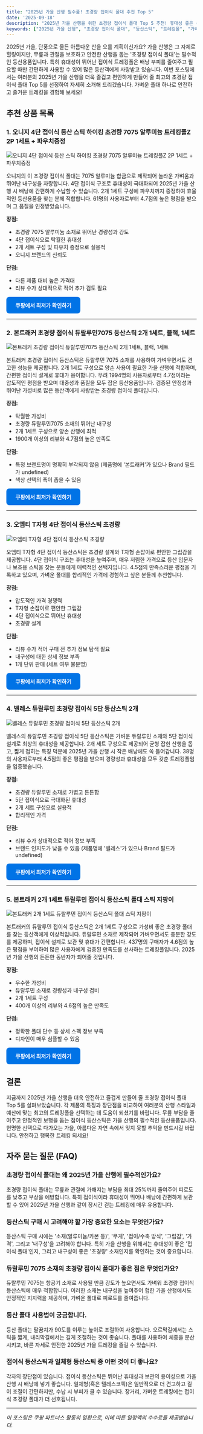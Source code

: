 ```yaml
---
title: "2025년 가을 산행 필수품! 초경량 접이식 폴대 추천 Top 5"
date: '2025-09-18'
description: "2025년 가을 산행을 위한 초경량 접이식 폴대 Top 5 추천! 휴대성 좋은 등산스틱으로 안전하고 편안한 트레킹을 즐기세요. 최고의 가성비 트레킹폴을 지금 확인하세요."
keywords: ["2025년 가을 산행", "초경량 접이식 폴대", "등산스틱", "트레킹폴", "가벼운 등산 폴대", "접이식 등산스틱", "가을 등산용품", "휴대용 등산 폴대", "듀랄루민 등산스틱", "등산 폴대 추천"]
---
```


2025년 가을, 단풍으로 물든 아름다운 산을 오를 계획이신가요? 가을 산행은 그 자체로 힐링이지만, 무릎과 관절을 보호하고 안전한 산행을 돕는 '초경량 접이식 폴대'는 필수적인 등산용품입니다. 특히 휴대성이 뛰어난 접이식 트레킹폴은 배낭 부피를 줄여주고 필요할 때만 간편하게 사용할 수 있어 많은 등산객에게 사랑받고 있습니다. 이번 포스팅에서는 여러분의 2025년 가을 산행을 더욱 즐겁고 편안하게 만들어 줄 최고의 초경량 접이식 폴대 Top 5를 선정하여 자세히 소개해 드리겠습니다. 가벼운 폴대 하나로 안전하고 즐거운 트레킹을 경험해 보세요!

## 추천 상품 목록


### 1. 오니지 4단 접이식 등산 스틱 하이킹 초경량 7075 알루미늄 트레킹폴Z 2P 1세트 + 파우치증정

![오니지 4단 접이식 등산 스틱 하이킹 초경량 7075 알루미늄 트레킹폴Z 2P 1세트 + 파우치증정](https://thumbnail.coupangcdn.com/thumbnails/remote/492x492ex/image/vendor_inventory/ce8a/b186a6c1c9e47c043e72013b64dad7eb18e1559ca5d9dbb49c92ff1e7a99.jpg)

오니지의 이 초경량 접이식 폴대는 7075 알루미늄 합금으로 제작되어 놀라운 가벼움과 뛰어난 내구성을 자랑합니다. 4단 접이식 구조로 휴대성이 극대화되어 2025년 가을 산행 시 배낭에 간편하게 수납할 수 있습니다. 2개 1세트 구성에 파우치까지 증정하여 효율적인 등산용품을 찾는 분께 적합합니다. 61명의 사용자로부터 4.7점의 높은 평점을 받으며 그 품질을 인정받았습니다.

**장점:**
- 초경량 7075 알루미늄 소재로 뛰어난 경량성과 강도
- 4단 접이식으로 탁월한 휴대성
- 2개 세트 구성 및 파우치 증정으로 실용적
- 오니지 브랜드의 신뢰도

**단점:**
- 다른 제품 대비 높은 가격대
- 리뷰 수가 상대적으로 적어 추가 검토 필요

<a href="https://link.coupang.com/a/cRBTuG" target="_blank" rel="noopener sponsored" style="display:inline-block; background-color:#0073e6; color:white; font-weight:bold; padding: 12px 24px; border-radius: 8px; text-align:center; text-decoration: none;">쿠팡에서 최저가 확인하기</a>


---

### 2. 본트래커 초경량 접이식 듀랄루민7075 등산스틱 2개 1세트, 블랙, 1세트

![본트래커 초경량 접이식 듀랄루민7075 등산스틱 2개 1세트, 블랙, 1세트](https://thumbnail.coupangcdn.com/thumbnails/remote/492x492ex/image/vendor_inventory/cb37/0e9a5b5fcc44177bbe723459073136bb9bf39034086ce74e71d7636c2417.jpg)

본트래커 초경량 접이식 등산스틱은 듀랄루민 7075 소재를 사용하여 가벼우면서도 견고한 성능을 제공합니다. 2개 1세트 구성으로 양손 사용이 필요한 가을 산행에 적합하며, 간편한 접이식 설계로 휴대가 용이합니다. 무려 1994명의 사용자로부터 4.7점이라는 압도적인 평점을 받으며 대중성과 품질을 모두 잡은 등산용품입니다. 검증된 안정성과 뛰어난 가성비로 많은 등산객에게 사랑받는 초경량 접이식 폴대입니다.

**장점:**
- 탁월한 가성비
- 초경량 듀랄루민7075 소재의 뛰어난 내구성
- 2개 1세트 구성으로 양손 산행에 최적
- 1900개 이상의 리뷰와 4.7점의 높은 만족도

**단점:**
- 특정 브랜드명이 명확히 부각되지 않음 (제품명에 '본트래커'가 있으나 Brand 필드가 undefined)
- 색상 선택의 폭이 좁을 수 있음

<a href="https://link.coupang.com/a/cRBTEo" target="_blank" rel="noopener sponsored" style="display:inline-block; background-color:#0073e6; color:white; font-weight:bold; padding: 12px 24px; border-radius: 8px; text-align:center; text-decoration: none;">쿠팡에서 최저가 확인하기</a>


---

### 3. 오엠티 T자형 4단 접이식 등산스틱 초경량

![오엠티 T자형 4단 접이식 등산스틱 초경량](https://thumbnail.coupangcdn.com/thumbnails/remote/492x492ex/image/retail/images/2024/08/05/11/4/d8358b79-8692-44d5-972f-51adb5e6c907.jpg)

오엠티 T자형 4단 접이식 등산스틱은 초경량 설계와 T자형 손잡이로 편안한 그립감을 제공합니다. 4단 접이식 구조는 휴대성을 높여주며, 매우 저렴한 가격으로 등산 입문자나 보조용 스틱을 찾는 분들에게 매력적인 선택지입니다. 4.5점의 만족스러운 평점을 기록하고 있으며, 가벼운 폴대를 합리적인 가격에 경험하고 싶은 분들께 추천합니다.

**장점:**
- 압도적인 가격 경쟁력
- T자형 손잡이로 편안한 그립감
- 4단 접이식으로 뛰어난 휴대성
- 초경량 설계

**단점:**
- 리뷰 수가 적어 구매 전 추가 정보 탐색 필요
- 내구성에 대한 상세 정보 부족
- 1개 단위 판매 (세트 여부 불분명)

<a href="https://link.coupang.com/a/cRBTLV" target="_blank" rel="noopener sponsored" style="display:inline-block; background-color:#0073e6; color:white; font-weight:bold; padding: 12px 24px; border-radius: 8px; text-align:center; text-decoration: none;">쿠팡에서 최저가 확인하기</a>


---

### 4. 벨레스 듀랄루민 초경량 접이식 5단 등산스틱 2개

![벨레스 듀랄루민 초경량 접이식 5단 등산스틱 2개](https://thumbnail.coupangcdn.com/thumbnails/remote/492x492ex/image/vendor_inventory/920e/2d55fd89729c893d267d9e987c2f005514aa724eb08bda4e9433285aee36.jpg)

벨레스의 듀랄루민 초경량 접이식 5단 등산스틱은 가벼운 듀랄루민 소재와 5단 접이식 설계로 최상의 휴대성을 제공합니다. 2개 세트 구성으로 제공되어 균형 잡힌 산행을 돕고, 짧게 접히는 특징 덕분에 2025년 가을 산행 시 작은 배낭에도 쏙 들어갑니다. 38명의 사용자로부터 4.5점의 좋은 평점을 받으며 경량성과 휴대성을 모두 갖춘 트레킹폴임을 입증했습니다.

**장점:**
- 초경량 듀랄루민 소재로 가볍고 튼튼함
- 5단 접이식으로 극대화된 휴대성
- 2개 세트 구성으로 실용적
- 합리적인 가격

**단점:**
- 리뷰 수가 상대적으로 적어 정보 부족
- 브랜드 인지도가 낮을 수 있음 (제품명에 '벨레스'가 있으나 Brand 필드가 undefined)

<a href="https://link.coupang.com/a/cRBUi7" target="_blank" rel="noopener sponsored" style="display:inline-block; background-color:#0073e6; color:white; font-weight:bold; padding: 12px 24px; border-radius: 8px; text-align:center; text-decoration: none;">쿠팡에서 최저가 확인하기</a>


---

### 5. 본트래커 2개 1세트 듀랄루민 접이식 등산스틱 폴대 스틱 지팡이

![본트래커 2개 1세트 듀랄루민 접이식 등산스틱 폴대 스틱 지팡이](https://thumbnail.coupangcdn.com/thumbnails/remote/492x492ex/image/vendor_inventory/image_audit/prod/ebbae54d-7100-4b40-9a1c-8aa9ed36d8bb_fixing_v2.png)

본트래커의 듀랄루민 접이식 등산스틱은 2개 1세트 구성으로 가성비 좋은 초경량 폴대를 찾는 등산객에게 이상적입니다. 듀랄루민 소재로 제작되어 가벼우면서도 충분한 강도를 제공하며, 접이식 설계로 보관 및 휴대가 간편합니다. 437명의 구매자가 4.6점의 높은 평점을 부여하여 많은 사용자에게 검증된 만족도를 선사하는 트레킹폴입니다. 2025년 가을 산행의 든든한 동반자가 되어줄 것입니다.

**장점:**
- 우수한 가성비
- 듀랄루민 소재로 경량성과 내구성 겸비
- 2개 1세트 구성
- 400개 이상의 리뷰와 4.6점의 높은 만족도

**단점:**
- 정확한 폴대 단수 등 상세 스펙 정보 부족
- 디자인이 매우 심플할 수 있음

<a href="https://link.coupang.com/a/cRBUsH" target="_blank" rel="noopener sponsored" style="display:inline-block; background-color:#0073e6; color:white; font-weight:bold; padding: 12px 24px; border-radius: 8px; text-align:center; text-decoration: none;">쿠팡에서 최저가 확인하기</a>


## 결론

지금까지 2025년 가을 산행을 더욱 안전하고 즐겁게 만들어 줄 초경량 접이식 폴대 Top 5를 살펴보았습니다. 각 제품의 특징과 장단점을 비교하여 여러분의 산행 스타일과 예산에 맞는 최고의 트레킹폴을 선택하는 데 도움이 되셨기를 바랍니다. 무릎 부담을 줄여주고 안정적인 보행을 돕는 접이식 등산스틱은 가을 산행의 필수적인 등산용품입니다. 현명한 선택으로 다가오는 가을, 아름다운 자연 속에서 잊지 못할 추억을 만드시길 바랍니다. 안전하고 행복한 트레킹 되세요!

## 자주 묻는 질문 (FAQ)


### 초경량 접이식 폴대는 왜 2025년 가을 산행에 필수적인가요?
초경량 접이식 폴대는 무릎과 관절에 가해지는 부담을 최대 25%까지 줄여주어 피로도를 낮추고 부상을 예방합니다. 특히 접이식이라 휴대성이 뛰어나 배낭에 간편하게 보관할 수 있어 2025년 가을 산행과 같이 장시간 걷는 트레킹에 매우 유용합니다.



### 등산스틱 구매 시 고려해야 할 가장 중요한 요소는 무엇인가요?
등산스틱 구매 시에는 '소재(알루미늄/카본 등)', '무게', '접이/수축 방식', '그립감', '가격', 그리고 '내구성'을 고려해야 합니다. 특히 가을 산행을 위해서는 휴대성이 좋은 '접이식 폴대'인지, 그리고 내구성이 좋은 '초경량' 소재인지를 확인하는 것이 중요합니다.



### 듀랄루민 7075 소재의 초경량 접이식 폴대가 좋은 점은 무엇인가요?
듀랄루민 7075는 항공기 소재로 사용될 만큼 강도가 높으면서도 가벼워 초경량 접이식 등산스틱에 매우 적합합니다. 이러한 소재는 내구성을 높여주어 험한 가을 산행에서도 안정적인 지지력을 제공하며, 가벼운 폴대로 피로도를 줄여줍니다.



### 등산 폴대 사용법이 궁금합니다.
등산 폴대는 팔꿈치가 90도를 이루는 높이로 조절하여 사용합니다. 오르막길에서는 스틱을 짧게, 내리막길에서는 길게 조절하는 것이 좋습니다. 폴대를 사용하여 체중을 분산시키고, 바른 자세로 안전한 2025년 가을 트레킹을 즐길 수 있습니다.



### 접이식 등산스틱과 일체형 등산스틱 중 어떤 것이 더 좋나요?
각자의 장단점이 있습니다. 접이식 등산스틱은 뛰어난 휴대성과 보관의 용이성으로 가을 산행 시 배낭에 넣기 좋습니다. 일체형(혹은 텔레스코픽)은 일반적으로 더 견고하고 길이 조절이 간편하지만, 수납 시 부피가 클 수 있습니다. 장거리, 가벼운 트레킹에는 접이식 초경량 폴대가 더 선호됩니다.


---


*이 포스팅은 쿠팡 파트너스 활동의 일환으로, 이에 따른 일정액의 수수료를 제공받습니다.*


<script type="application/ld+json">{"@context":"https://schema.org","@graph":[{"@type":"WebSite","@id":"https://cpb-five.vercel.app","url":"https://cpb-five.vercel.app","name":"trend spotter","description":"trend spotter, your guide to trends and recommendations.","publisher":{"@id":"https://cpb-five.vercel.app#organization"},"inLanguage":"ko-KR","potentialAction":{"@type":"SearchAction","target":{"@type":"EntryPoint","urlTemplate":"https://cpb-five.vercel.app/?s={search_term_string}"},"queryInput":"required name=search_term_string"}},{"@type":"Organization","@id":"https://cpb-five.vercel.app#organization","name":"trend spotter","url":"https://cpb-five.vercel.app","logo":{"@type":"ImageObject","url":"https://hoony8355.github.io/cpb/logo%20(2).png"}},{"@type":"Person","@id":"https://cpb-five.vercel.app#author","name":"trend spotter팀","url":"https://cpb-five.vercel.app"},{"@type":"WebPage","@id":"https://cpb-five.vercel.app/#/post/2025-top-5","url":"https://cpb-five.vercel.app/#/post/2025-top-5","name":"2025년 가을 산행 필수품! 초경량 접이식 폴대 추천 Top 5","description":"2025년 가을 산행을 위한 초경량 접이식 폴대 Top 5 추천! 휴대성 좋은 등산스틱으로 안전하고 편안한 트레킹을 즐기세요. 최고의 가성비 트레킹폴을 지금 확인하세요.","isPartOf":{"@id":"https://cpb-five.vercel.app"},"inLanguage":"ko-KR","breadcrumb":{"@id":"https://cpb-five.vercel.app/#/post/2025-top-5#breadcrumb"},"mainEntity":{"@id":"https://cpb-five.vercel.app/#/post/2025-top-5#blogposting"}},{"@type":"BreadcrumbList","@id":"https://cpb-five.vercel.app/#/post/2025-top-5#breadcrumb","itemListElement":[{"@type":"ListItem","position":1,"name":"Home","item":"https://cpb-five.vercel.app"},{"@type":"ListItem","position":2,"name":"2025년 가을 산행 필수품! 초경량 접이식 폴대 추천 Top 5","item":"https://cpb-five.vercel.app/#/post/2025-top-5"}]},{"@type":"BlogPosting","@id":"https://cpb-five.vercel.app/#/post/2025-top-5#blogposting","mainEntityOfPage":{"@id":"https://cpb-five.vercel.app/#/post/2025-top-5"},"headline":"2025년 가을 산행 필수품! 초경량 접이식 폴대 추천 Top 5","description":"2025년 가을 산행을 위한 초경량 접이식 폴대 Top 5 추천! 휴대성 좋은 등산스틱으로 안전하고 편안한 트레킹을 즐기세요. 최고의 가성비 트레킹폴을 지금 확인하세요.","image":"https://thumbnail.coupangcdn.com/thumbnails/remote/492x492ex/image/vendor_inventory/ce8a/b186a6c1c9e47c043e72013b64dad7eb18e1559ca5d9dbb49c92ff1e7a99.jpg","datePublished":"2025-09-18T00:00:00+09:00","dateModified":"2025-09-18T00:00:00+09:00","author":{"@id":"https://cpb-five.vercel.app#author"},"publisher":{"@id":"https://cpb-five.vercel.app#organization"},"review":[{"@type":"Review","reviewBody":"오니지의 이 초경량 접이식 폴대는 7075 알루미늄 합금으로 제작되어 놀라운 가벼움과 뛰어난 내구성을 자랑합니다. 4단 접이식 구조로 휴대성이 극대화되어 2025년 가을 산행 시 배낭에 간편하게 수납할 수 있습니다. 2개 1세트 구성에 파우치까지 증정하여 효율적인 등산용품을 찾는 분께 적합합니다. 61명의 사용자로부터 4.7점의 높은 평점을 받으며 그 품질을 인정받았습니다.\n\n장점: 초경량 7075 알루미늄 소재로 뛰어난 경량성과 강도, 4단 접이식으로 탁월한 휴대성, 2개 세트 구성 및 파우치 증정으로 실용적, 오니지 브랜드의 신뢰도\n\n단점: 다른 제품 대비 높은 가격대, 리뷰 수가 상대적으로 적어 추가 검토 필요","reviewRating":{"@type":"Rating","ratingValue":4.7},"itemReviewed":{"@id":"https://cpb-five.vercel.app/#/post/2025-top-5#product1"},"author":{"@type":"Person","name":"trend spotter팀"},"datePublished":"2025-09-18"},{"@type":"Review","reviewBody":"본트래커 초경량 접이식 등산스틱은 듀랄루민 7075 소재를 사용하여 가벼우면서도 견고한 성능을 제공합니다. 2개 1세트 구성으로 양손 사용이 필요한 가을 산행에 적합하며, 간편한 접이식 설계로 휴대가 용이합니다. 무려 1994명의 사용자로부터 4.7점이라는 압도적인 평점을 받으며 대중성과 품질을 모두 잡은 등산용품입니다. 검증된 안정성과 뛰어난 가성비로 많은 등산객에게 사랑받는 초경량 접이식 폴대입니다.\n\n장점: 탁월한 가성비, 초경량 듀랄루민7075 소재의 뛰어난 내구성, 2개 1세트 구성으로 양손 산행에 최적, 1900개 이상의 리뷰와 4.7점의 높은 만족도\n\n단점: 특정 브랜드명이 명확히 부각되지 않음 (제품명에 '본트래커'가 있으나 Brand 필드가 undefined), 색상 선택의 폭이 좁을 수 있음","reviewRating":{"@type":"Rating","ratingValue":4.7},"itemReviewed":{"@id":"https://cpb-five.vercel.app/#/post/2025-top-5#product2"},"author":{"@type":"Person","name":"trend spotter팀"},"datePublished":"2025-09-18"},{"@type":"Review","reviewBody":"오엠티 T자형 4단 접이식 등산스틱은 초경량 설계와 T자형 손잡이로 편안한 그립감을 제공합니다. 4단 접이식 구조는 휴대성을 높여주며, 매우 저렴한 가격으로 등산 입문자나 보조용 스틱을 찾는 분들에게 매력적인 선택지입니다. 4.5점의 만족스러운 평점을 기록하고 있으며, 가벼운 폴대를 합리적인 가격에 경험하고 싶은 분들께 추천합니다.\n\n장점: 압도적인 가격 경쟁력, T자형 손잡이로 편안한 그립감, 4단 접이식으로 뛰어난 휴대성, 초경량 설계\n\n단점: 리뷰 수가 적어 구매 전 추가 정보 탐색 필요, 내구성에 대한 상세 정보 부족, 1개 단위 판매 (세트 여부 불분명)","reviewRating":{"@type":"Rating","ratingValue":4.5},"itemReviewed":{"@id":"https://cpb-five.vercel.app/#/post/2025-top-5#product3"},"author":{"@type":"Person","name":"trend spotter팀"},"datePublished":"2025-09-18"},{"@type":"Review","reviewBody":"벨레스의 듀랄루민 초경량 접이식 5단 등산스틱은 가벼운 듀랄루민 소재와 5단 접이식 설계로 최상의 휴대성을 제공합니다. 2개 세트 구성으로 제공되어 균형 잡힌 산행을 돕고, 짧게 접히는 특징 덕분에 2025년 가을 산행 시 작은 배낭에도 쏙 들어갑니다. 38명의 사용자로부터 4.5점의 좋은 평점을 받으며 경량성과 휴대성을 모두 갖춘 트레킹폴임을 입증했습니다.\n\n장점: 초경량 듀랄루민 소재로 가볍고 튼튼함, 5단 접이식으로 극대화된 휴대성, 2개 세트 구성으로 실용적, 합리적인 가격\n\n단점: 리뷰 수가 상대적으로 적어 정보 부족, 브랜드 인지도가 낮을 수 있음 (제품명에 '벨레스'가 있으나 Brand 필드가 undefined)","reviewRating":{"@type":"Rating","ratingValue":4.5},"itemReviewed":{"@id":"https://cpb-five.vercel.app/#/post/2025-top-5#product4"},"author":{"@type":"Person","name":"trend spotter팀"},"datePublished":"2025-09-18"},{"@type":"Review","reviewBody":"본트래커의 듀랄루민 접이식 등산스틱은 2개 1세트 구성으로 가성비 좋은 초경량 폴대를 찾는 등산객에게 이상적입니다. 듀랄루민 소재로 제작되어 가벼우면서도 충분한 강도를 제공하며, 접이식 설계로 보관 및 휴대가 간편합니다. 437명의 구매자가 4.6점의 높은 평점을 부여하여 많은 사용자에게 검증된 만족도를 선사하는 트레킹폴입니다. 2025년 가을 산행의 든든한 동반자가 되어줄 것입니다.\n\n장점: 우수한 가성비, 듀랄루민 소재로 경량성과 내구성 겸비, 2개 1세트 구성, 400개 이상의 리뷰와 4.6점의 높은 만족도\n\n단점: 정확한 폴대 단수 등 상세 스펙 정보 부족, 디자인이 매우 심플할 수 있음","reviewRating":{"@type":"Rating","ratingValue":4.6},"itemReviewed":{"@id":"https://cpb-five.vercel.app/#/post/2025-top-5#product5"},"author":{"@type":"Person","name":"trend spotter팀"},"datePublished":"2025-09-18"}]},{"@type":"Product","@id":"https://cpb-five.vercel.app/#/post/2025-top-5#product1","name":"오니지 4단 접이식 등산 스틱 하이킹 초경량 7075 알루미늄 트레킹폴Z 2P 1세트 + 파우치증정","image":"https://thumbnail.coupangcdn.com/thumbnails/remote/492x492ex/image/vendor_inventory/ce8a/b186a6c1c9e47c043e72013b64dad7eb18e1559ca5d9dbb49c92ff1e7a99.jpg","description":"오니지의 이 초경량 접이식 폴대는 7075 알루미늄 합금으로 제작되어 놀라운 가벼움과 뛰어난 내구성을 자랑합니다. 4단 접이식 구조로 휴대성이 극대화되어 2025년 가을 산행 시 배낭에 간편하게 수납할 수 있습니다. 2개 1세트 구성에 파우치까지 증정하여 효율적인 등산용품을 찾는 분께 적합합니다. 61명의 사용자로부터 4.7점의 높은 평점을 받으며 그 품질을 인정받았습니다.","brand":{"@type":"Brand","name":"오니지"},"offers":{"@type":"Offer","url":"https://link.coupang.com/a/cRBTuG","priceCurrency":"KRW","price":102000,"priceValidUntil":"2025-12-31","availability":"https://schema.org/InStock","itemCondition":"https://schema.org/NewCondition"},"aggregateRating":{"@type":"AggregateRating","ratingValue":4.7,"reviewCount":61}},{"@type":"Product","@id":"https://cpb-five.vercel.app/#/post/2025-top-5#product2","name":"본트래커 초경량 접이식 듀랄루민7075 등산스틱 2개 1세트, 블랙, 1세트","image":"https://thumbnail.coupangcdn.com/thumbnails/remote/492x492ex/image/vendor_inventory/cb37/0e9a5b5fcc44177bbe723459073136bb9bf39034086ce74e71d7636c2417.jpg","description":"본트래커 초경량 접이식 등산스틱은 듀랄루민 7075 소재를 사용하여 가벼우면서도 견고한 성능을 제공합니다. 2개 1세트 구성으로 양손 사용이 필요한 가을 산행에 적합하며, 간편한 접이식 설계로 휴대가 용이합니다. 무려 1994명의 사용자로부터 4.7점이라는 압도적인 평점을 받으며 대중성과 품질을 모두 잡은 등산용품입니다. 검증된 안정성과 뛰어난 가성비로 많은 등산객에게 사랑받는 초경량 접이식 폴대입니다.","brand":{"@type":"Brand","name":"본트래커"},"offers":{"@type":"Offer","url":"https://link.coupang.com/a/cRBTEo","priceCurrency":"KRW","price":35900,"priceValidUntil":"2025-12-31","availability":"https://schema.org/InStock","itemCondition":"https://schema.org/NewCondition"},"aggregateRating":{"@type":"AggregateRating","ratingValue":4.7,"reviewCount":1994}},{"@type":"Product","@id":"https://cpb-five.vercel.app/#/post/2025-top-5#product3","name":"오엠티 T자형 4단 접이식 등산스틱 초경량","image":"https://thumbnail.coupangcdn.com/thumbnails/remote/492x492ex/image/retail/images/2024/08/05/11/4/d8358b79-8692-44d5-972f-51adb5e6c907.jpg","description":"오엠티 T자형 4단 접이식 등산스틱은 초경량 설계와 T자형 손잡이로 편안한 그립감을 제공합니다. 4단 접이식 구조는 휴대성을 높여주며, 매우 저렴한 가격으로 등산 입문자나 보조용 스틱을 찾는 분들에게 매력적인 선택지입니다. 4.5점의 만족스러운 평점을 기록하고 있으며, 가벼운 폴대를 합리적인 가격에 경험하고 싶은 분들께 추천합니다.","brand":{"@type":"Brand","name":"오엠티"},"offers":{"@type":"Offer","url":"https://link.coupang.com/a/cRBTLV","priceCurrency":"KRW","price":6230,"priceValidUntil":"2025-12-31","availability":"https://schema.org/InStock","itemCondition":"https://schema.org/NewCondition"},"aggregateRating":{"@type":"AggregateRating","ratingValue":4.5,"reviewCount":10}},{"@type":"Product","@id":"https://cpb-five.vercel.app/#/post/2025-top-5#product4","name":"벨레스 듀랄루민 초경량 접이식 5단 등산스틱 2개","image":"https://thumbnail.coupangcdn.com/thumbnails/remote/492x492ex/image/vendor_inventory/920e/2d55fd89729c893d267d9e987c2f005514aa724eb08bda4e9433285aee36.jpg","description":"벨레스의 듀랄루민 초경량 접이식 5단 등산스틱은 가벼운 듀랄루민 소재와 5단 접이식 설계로 최상의 휴대성을 제공합니다. 2개 세트 구성으로 제공되어 균형 잡힌 산행을 돕고, 짧게 접히는 특징 덕분에 2025년 가을 산행 시 작은 배낭에도 쏙 들어갑니다. 38명의 사용자로부터 4.5점의 좋은 평점을 받으며 경량성과 휴대성을 모두 갖춘 트레킹폴임을 입증했습니다.","brand":{"@type":"Brand","name":"벨레스"},"offers":{"@type":"Offer","url":"https://link.coupang.com/a/cRBUi7","priceCurrency":"KRW","price":24900,"priceValidUntil":"2025-12-31","availability":"https://schema.org/InStock","itemCondition":"https://schema.org/NewCondition"},"aggregateRating":{"@type":"AggregateRating","ratingValue":4.5,"reviewCount":38}},{"@type":"Product","@id":"https://cpb-five.vercel.app/#/post/2025-top-5#product5","name":"본트래커 2개 1세트 듀랄루민 접이식 등산스틱 폴대 스틱 지팡이","image":"https://thumbnail.coupangcdn.com/thumbnails/remote/492x492ex/image/vendor_inventory/image_audit/prod/ebbae54d-7100-4b40-9a1c-8aa9ed36d8bb_fixing_v2.png","description":"본트래커의 듀랄루민 접이식 등산스틱은 2개 1세트 구성으로 가성비 좋은 초경량 폴대를 찾는 등산객에게 이상적입니다. 듀랄루민 소재로 제작되어 가벼우면서도 충분한 강도를 제공하며, 접이식 설계로 보관 및 휴대가 간편합니다. 437명의 구매자가 4.6점의 높은 평점을 부여하여 많은 사용자에게 검증된 만족도를 선사하는 트레킹폴입니다. 2025년 가을 산행의 든든한 동반자가 되어줄 것입니다.","brand":{"@type":"Brand","name":"본트래커"},"offers":{"@type":"Offer","url":"https://link.coupang.com/a/cRBUsH","priceCurrency":"KRW","price":25900,"priceValidUntil":"2025-12-31","availability":"https://schema.org/InStock","itemCondition":"https://schema.org/NewCondition"},"aggregateRating":{"@type":"AggregateRating","ratingValue":4.6,"reviewCount":437}}]}</script>
